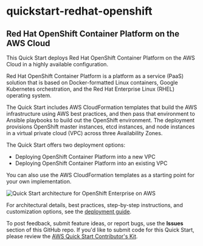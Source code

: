 # quickstart-redhat-openshift
## Red Hat OpenShift Container Platform on the AWS Cloud


This Quick Start deploys Red Hat OpenShift Container Platform on the AWS Cloud in a highly available configuration.

Red Hat OpenShift Container Platform is a platform as a service (PaaS) solution that is based on Docker-formatted Linux containers, Google Kubernetes orchestration, and the Red Hat Enterprise Linux (RHEL) operating system.

The Quick Start includes AWS CloudFormation templates that build the AWS infrastructure using AWS best practices, and then pass that environment to Ansible playbooks to build out the OpenShift environment. The deployment provisions OpenShift master instances, etcd instances, and node instances in a virtual private cloud (VPC) across three Availability Zones.

The Quick Start offers two deployment options:

- Deploying OpenShift Container Platform into a new VPC
- Deploying OpenShift Container Platform into an existing VPC

You can also use the AWS CloudFormation templates as a starting point for your own implementation.

![Quick Start architecture for OpenShift Enterprise on AWS](https://d0.awsstatic.com/partner-network/QuickStart/datasheets/redhat-openshift-on-aws-architecture.png)

For architectural details, best practices, step-by-step instructions, and customization options, see the [deployment guide](https://s3.amazonaws.com/quickstart-reference/redhat/openshift/latest/doc/red-hat-openshift-on-the-aws-cloud.pdf).

To post feedback, submit feature ideas, or report bugs, use the **Issues** section of this GitHub repo.
If you'd like to submit code for this Quick Start, please review the [AWS Quick Start Contributor's Kit](https://aws-quickstart.github.io/). 
